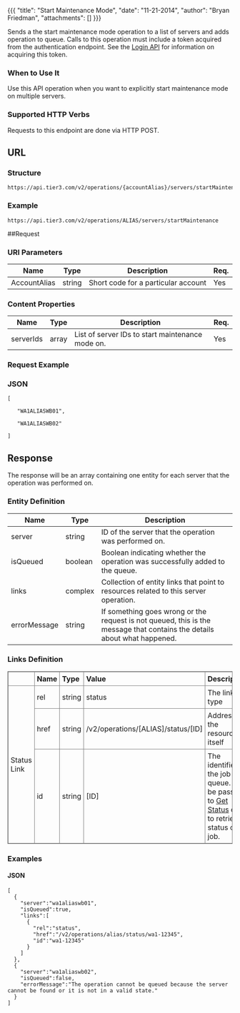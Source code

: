 {{{
  "title": "Start Maintenance Mode",
  "date": "11-21-2014",
  "author": "Bryan Friedman",
  "attachments": []
}}}

Sends a the start maintenance mode operation to a list of servers and adds operation to queue. Calls to this operation must include a token acquired from the authentication endpoint. See the <a href="/api-docs/v2#authentication-login">Login API</a> for information on acquiring this token.

### When to Use It

Use this API operation when you want to explicitly start maintenance mode on multiple servers.

### Supported HTTP Verbs

Requests to this endpoint are done via HTTP POST.

## URL

### Structure

    https://api.tier3.com/v2/operations/{accountAlias}/servers/startMaintenance

### Example

    https://api.tier3.com/v2/operations/ALIAS/servers/startMaintenance

##Request

### URI Parameters

<table>
  <thead>
    <tr>
      <th>Name</th>
      <th>Type</th>
      <th>Description</th>
      <th>Req.</th>
    </tr>
  </thead>
  <tbody>
    <tr>
      <td>AccountAlias</td>
      <td>string</td>
      <td>Short code for a particular account</td>
      <td>Yes</td>
    </tr>
  </tbody>
</table>

### Content Properties

<table>
  <thead>
    <tr>
      <th>Name</th>
      <th>Type</th>
      <th>Description</th>
      <th>Req.</th>
    </tr>
  </thead>
  <tbody>
    <tr>
      <td>serverIds</td>
      <td>array</td>
      <td>List of server IDs to start maintenance mode on.</td>
      <td>Yes</td>
    </tr>
  </tbody>
</table>

### Request Example

### JSON

    [

       "WA1ALIASWB01",

       "WA1ALIASWB02"

    ]

## Response

The response will be an array containing one entity for each server that the operation was performed on.

### Entity Definition

<table>
  <thead>
    <tr>
      <th>Name</th>
      <th>Type</th>
      <th>Description</th>
    </tr>
  </thead>
  <tbody>
    <tr>
      <td>server</td>
      <td>string</td>
      <td>ID of the server that the operation was performed on.</td>
    </tr>
    <tr>
      <td>isQueued</td>
      <td>boolean</td>
      <td>Boolean indicating whether the operation was successfully added to the queue.</td>
    </tr>
    <tr>
      <td>links</td>
      <td>complex</td>
      <td>Collection of entity links that point to resources related to this server operation.</td>
    </tr>
    <tr>
      <td>errorMessage</td>
      <td>string</td>
      <td>If something goes wrong or the request is not queued, this is the message that contains the details about what happened.</td>
    </tr>
  </tbody>
</table>

### Links Definition

<table style="border: 1px solid gray; border-image: none; border-collapse: collapse;">
<tbody>
<tr>
<td style="padding: 5px; border: 1px solid gray; border-image: none;" width="100"><strong>&nbsp;</strong></td>
<td style="padding: 5px; border: 1px solid gray; border-image: none;" width="100"><strong>Name</strong></td>
<td style="padding: 5px; border: 1px solid gray; border-image: none;" width="75"><strong>Type</strong></td>
<td style="padding: 5px; border: 1px solid gray; border-image: none;" width="250"><strong>Value</strong></td>
<td style="padding: 5px; border: 1px solid gray; border-image: none;" width="300"><strong>Description</strong></td>
</tr>
<tr>
<td style="padding: 5px; border: 1px solid gray; border-image: none;" rowspan="3">Status Link</td>
<td style="padding: 5px; border: 1px solid gray; border-image: none;">rel</td>
<td style="padding: 5px; border: 1px solid gray; border-image: none;">string</td>
<td style="padding: 5px; border: 1px solid gray; border-image: none;">status</td>
<td style="padding: 5px; border: 1px solid gray; border-image: none;">The link type</td>
</tr>
<tr>
<td style="padding: 5px; border: 1px solid gray; border-image: none;">href</td>
<td style="padding: 5px; border: 1px solid gray; border-image: none;">string</td>
<td style="padding: 5px; border: 1px solid gray; border-image: none;">/v2/operations/[ALIAS]/status/[ID]</td>
<td style="padding: 5px; border: 1px solid gray; border-image: none;">Address of the resource itself</td>
</tr>
<tr>
<td style="padding: 5px; border: 1px solid gray; border-image: none;">id</td>
<td style="padding: 5px; border: 1px solid gray; border-image: none;">string</td>
<td style="padding: 5px; border: 1px solid gray; border-image: none;">[ID]</td>
<td style="padding: 5px; border: 1px solid gray; border-image: none;">The identifier of the job in queue. Can be passed to <a href="/api-docs/v2#queue-get-status">Get Status</a> call to retrieve status of job.</td>
</tr>
</tbody>
</table>

### Examples

#### JSON

    [
      {
        "server":"wa1aliaswb01",
        "isQueued":true,
        "links":[
          {
            "rel":"status",
            "href":"/v2/operations/alias/status/wa1-12345",
            "id":"wa1-12345"
          }
        ]
      },
      {
        "server":"wa1aliaswb02",
        "isQueued":false,
        "errorMessage":"The operation cannot be queued because the server cannot be found or it is not in a valid state."
      }
    ]